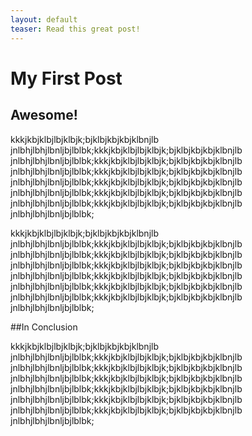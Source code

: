 ```yaml
---
layout: default
teaser: Read this great post!
---
```


# My First Post

## Awesome!

kkkjkbjklbjlbjklbjk;bjklbjkbjkbjklbnjlb jnlbhjlbhjlbnljbjlblbk;kkkjkbjklbjlbjklbjk;bjklbjkbjkbjklbnjlb jnlbhjlbhjlbnljbjlblbk;kkkjkbjklbjlbjklbjk;bjklbjkbjkbjklbnjlb jnlbhjlbhjlbnljbjlblbk;kkkjkbjklbjlbjklbjk;bjklbjkbjkbjklbnjlb jnlbhjlbhjlbnljbjlblbk;kkkjkbjklbjlbjklbjk;bjklbjkbjkbjklbnjlb jnlbhjlbhjlbnljbjlblbk;kkkjkbjklbjlbjklbjk;bjklbjkbjkbjklbnjlb jnlbhjlbhjlbnljbjlblbk;kkkjkbjklbjlbjklbjk;bjklbjkbjkbjklbnjlb jnlbhjlbhjlbnljbjlblbk;


kkkjkbjklbjlbjklbjk;bjklbjkbjkbjklbnjlb jnlbhjlbhjlbnljbjlblbk;kkkjkbjklbjlbjklbjk;bjklbjkbjkbjklbnjlb jnlbhjlbhjlbnljbjlblbk;kkkjkbjklbjlbjklbjk;bjklbjkbjkbjklbnjlb jnlbhjlbhjlbnljbjlblbk;kkkjkbjklbjlbjklbjk;bjklbjkbjkbjklbnjlb jnlbhjlbhjlbnljbjlblbk;kkkjkbjklbjlbjklbjk;bjklbjkbjkbjklbnjlb jnlbhjlbhjlbnljbjlblbk;kkkjkbjklbjlbjklbjk;bjklbjkbjkbjklbnjlb jnlbhjlbhjlbnljbjlblbk;kkkjkbjklbjlbjklbjk;bjklbjkbjkbjklbnjlb jnlbhjlbhjlbnljbjlblbk;


##In Conclusion

kkkjkbjklbjlbjklbjk;bjklbjkbjkbjklbnjlb jnlbhjlbhjlbnljbjlblbk;kkkjkbjklbjlbjklbjk;bjklbjkbjkbjklbnjlb jnlbhjlbhjlbnljbjlblbk;kkkjkbjklbjlbjklbjk;bjklbjkbjkbjklbnjlb jnlbhjlbhjlbnljbjlblbk;kkkjkbjklbjlbjklbjk;bjklbjkbjkbjklbnjlb jnlbhjlbhjlbnljbjlblbk;kkkjkbjklbjlbjklbjk;bjklbjkbjkbjklbnjlb jnlbhjlbhjlbnljbjlblbk;kkkjkbjklbjlbjklbjk;bjklbjkbjkbjklbnjlb jnlbhjlbhjlbnljbjlblbk;kkkjkbjklbjlbjklbjk;bjklbjkbjkbjklbnjlb jnlbhjlbhjlbnljbjlblbk;
